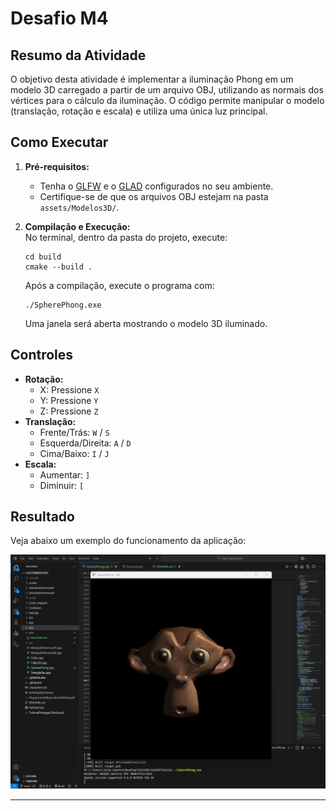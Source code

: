 # Desafio M4
## Resumo da Atividade

O objetivo desta atividade é implementar a iluminação Phong em um modelo 3D carregado a partir de um arquivo OBJ, utilizando as normais dos vértices para o cálculo da iluminação. O código permite manipular o modelo (translação, rotação e escala) e utiliza uma única luz principal.

## Como Executar

1. **Pré-requisitos:**  
   - Tenha o [GLFW](https://www.glfw.org/) e o [GLAD](https://glad.dav1d.de/) configurados no seu ambiente.
   - Certifique-se de que os arquivos OBJ estejam na pasta `assets/Modelos3D/`.

2. **Compilação e Execução:**  
   No terminal, dentro da pasta do projeto, execute:
   ```
   cd build
   cmake --build .
   ```
   Após a compilação, execute o programa com:
   ```
   ./SpherePhong.exe
   ```
   Uma janela será aberta mostrando o modelo 3D iluminado.

## Controles

- **Rotação:**  
  - X: Pressione `X`
  - Y: Pressione `Y`
  - Z: Pressione `Z`
- **Translação:**  
  - Frente/Trás: `W` / `S`
  - Esquerda/Direita: `A` / `D`
  - Cima/Baixo: `I` / `J`
- **Escala:**  
  - Aumentar: `]`
  - Diminuir: `[`

## Resultado

Veja abaixo um exemplo do funcionamento da aplicação:

![Exemplo de execução](M4.png)

---
